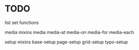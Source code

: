 # TODO

list set functions

media mixins
  media
  media-at
  media-on
  media-for
  media-each

setup mixins
  base-setup
  page-setup
  grid-setup
  typo-setup
